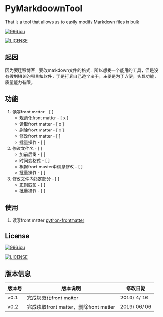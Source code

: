 # PyMarkdoownTool


That is a tool that allows us to easily modify Markdown files in bulk


<a href="https://996.icu"><img src="https://img.shields.io/badge/link-996.icu-red.svg" alt="996.icu" /></a>


[![LICENSE](https://img.shields.io/badge/license-Anti%20996-blue.svg)](https://github.com/996icu/996.ICU/blob/master/LICENSE)

## 起因

因为要迁移博客，要改markdown文件的格式，所以想找一个能用的工具，但是没有搜到相关的项目和软件，于是打算自己造个轮子，主要是为了方便，实现功能，质量能力有限。

## 功能

1. 读写front matter - [ ]
    * 规范化front matter - [ x ]
    * 读取front matter - [ x ]
	* 删除front matter - [ x ]
    * 修改front matter - [ ]
    * 批量操作 - [ ]
2. 修改文件名 - [ ]
    * 加前后缀 - [ ]
    * 时间变格式 - [ ]
    * 根据front master中信息修改 - [ ]
    * 批量操作 - [ ]
3. 修改文件内指定部分 - [ ]
    * 正则匹配 - [ ]
    * 批量操作 - [ ]


## 使用

1. 读写front matter [python-frontmatter](https://github.com/eyeseast/python-frontmatter "python-frontmatter")



## License


<a href="https://996.icu"><img src="https://img.shields.io/badge/link-996.icu-red.svg" alt="996.icu" /></a>


[![LICENSE](https://img.shields.io/badge/license-Anti%20996-blue.svg)](https://github.com/996icu/996.ICU/blob/master/LICENSE)

## 版本信息

版本号 | 版本说明 | 修改日期
-----|--------| ---------
v0.1 | 完成规范化front matter | 2019/ 4/ 16
v0.2 | 完成读取front matter，删除front matter | 2019/ 06/ 06